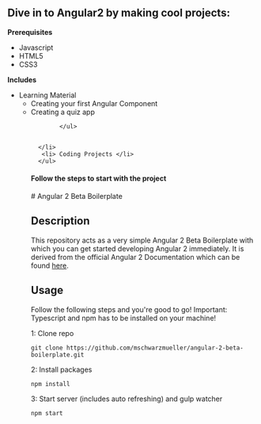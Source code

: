 ## Dive in to Angular2 by making cool projects:

   <strong>   Prerequisites </strong>
     <ul>
       <li>Javascript</li>
       <li> HTML5 </li> 
       <li> CSS3 </li>
      </ul>
    <strong>  Includes </strong>
     <ul>
       <li> Learning Material 
            <ul> 
              <li> Creating your first Angular Component </li>
              <li>  Creating a quiz app </li>
         
            </ul>  
              
  
      </li>
       <li> Coding Projects </li>
      </ul>

<h4> Follow the steps to start with the project </h4>
# Angular 2 Beta Boilerplate

## Description
This repository acts as a very simple Angular 2 Beta Boilerplate with which you can get started developing Angular 2 immediately.
It is derived from the official Angular 2 Documentation which can be found [here](https://angular.io/docs/ts/latest/quickstart.html).
## Usage
Follow the following steps and you're good to go! Important: Typescript and npm has to be installed on your machine!

1: Clone repo
```
git clone https://github.com/mschwarzmueller/angular-2-beta-boilerplate.git
```
2: Install packages
```
npm install
```
3: Start server (includes auto refreshing) and gulp watcher
```
npm start
```
